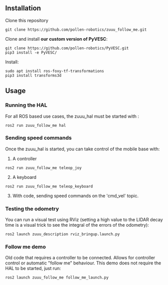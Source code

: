 ## Installation
Clone this repository
```
git clone https://github.com/pollen-robotics/zuuu_follow_me.git
```

Clone and install **our custom version of PyVESC**:
```
git clone https://github.com/pollen-robotics/PyVESC.git
pip3 install -e PyVESC/
```

Install:
```
sudo apt install ros-foxy-tf-transformations
pip3 install transforms3d
```

## Usage
### Running the HAL
For all ROS based use cases, the zuuu_hal must be started with :
```
ros2 run zuuu_follow_me hal
```

### Sending speed commands
Once the zuuu_hal is started, you can take control of the mobile base with:
1) A controller
```
ros2 run zuuu_follow_me teleop_joy
```
2) A keyboard
```
ros2 run zuuu_follow_me teleop_keyboard
```
3) With code, sending speed commands on the 'cmd_vel' topic.


### Testing the odometry
You can run a visual test using RViz (setting a high value to the LIDAR decay time is a visual trick to see the integral of the errors of the odometry):
```
ros2 launch zuuu_description rviz_bringup.launch.py
```

### Follow me demo
Old code that requires a controller to be connected. Allows for controller control or automatic "follow me" behaviour.
This demo does not require the HAL to be started, just run: 
```
ros2 launch zuuu_follow_me follow_me_launch.py
```
